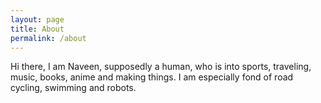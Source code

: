 ```yaml
---
layout: page
title: About
permalink: /about
---
```


Hi there, I am Naveen, supposedly a human, who is into sports, traveling, music, books, anime and making things. I am especially fond of road cycling, swimming and robots.
